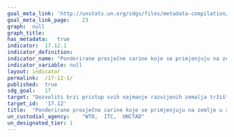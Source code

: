 ```yaml
---	
goal_meta_link:	'http://unstats.un.org/sdgs/files/metadata-compilation/Metadata-Goal-17.pdf'
goal_meta_link_page:	23
graph:	null
graph_title:	
has_metadata:	true
indicator:	17.12.1
indicator_definition:	
indicator_name:	"Ponderirane prosječne carine koje se primjenjuju na zemlje u razvoju, najmanje razvijene zemlje i male otočne zemlje u razvoju"
indicator_variable:	null
layout:	indicator
permalink:	/17-12-1/
published:	true
sdg_goal:	17
target:	"Dozvoliti brzi pristup svih najmanje razvijenih zemalja tržištu bez carina i kvota na dugoročnoj osnovi, u skladu s odlukama Svjetske trgovinske organizacije, kako bi se između ostalog osiguralo da su preferencijalna pravila koja se primjenjuju na uvoz iz najmanje razvijenih zemalja transparentna i jednostavna te da olakšavaju pristup tržištu"
target_id:	'17.12'
title:	"Ponderirane prosječne carine koje se primjenjuju na zemlje u razvoju, najmanje razvijene zemlje i male otočne zemlje u razvoju"
un_custodial_agency:	"WTO,  ITC,  UNCTAD"
un_designated_tier:	1
---	
```

